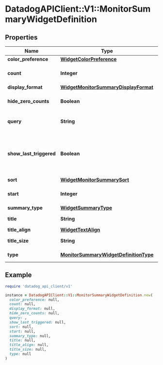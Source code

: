 # DatadogAPIClient::V1::MonitorSummaryWidgetDefinition

## Properties

| Name                    | Type                                                                            | Description                                                                  | Notes                                |
| ----------------------- | ------------------------------------------------------------------------------- | ---------------------------------------------------------------------------- | ------------------------------------ |
| **color_preference**    | [**WidgetColorPreference**](WidgetColorPreference.md)                           |                                                                              | [optional]                           |
| **count**               | **Integer**                                                                     | The number of monitors to display.                                           | [optional]                           |
| **display_format**      | [**WidgetMonitorSummaryDisplayFormat**](WidgetMonitorSummaryDisplayFormat.md)   |                                                                              | [optional]                           |
| **hide_zero_counts**    | **Boolean**                                                                     | Whether to show counts of 0 or not.                                          | [optional]                           |
| **query**               | **String**                                                                      | Query to filter the monitors with.                                           |                                      |
| **show_last_triggered** | **Boolean**                                                                     | Whether to show the time that has elapsed since the monitor/group triggered. | [optional]                           |
| **sort**                | [**WidgetMonitorSummarySort**](WidgetMonitorSummarySort.md)                     |                                                                              | [optional]                           |
| **start**               | **Integer**                                                                     | The start of the list. Typically 0.                                          | [optional]                           |
| **summary_type**        | [**WidgetSummaryType**](WidgetSummaryType.md)                                   |                                                                              | [optional]                           |
| **title**               | **String**                                                                      | Title of the widget.                                                         | [optional]                           |
| **title_align**         | [**WidgetTextAlign**](WidgetTextAlign.md)                                       |                                                                              | [optional]                           |
| **title_size**          | **String**                                                                      | Size of the title.                                                           | [optional]                           |
| **type**                | [**MonitorSummaryWidgetDefinitionType**](MonitorSummaryWidgetDefinitionType.md) |                                                                              | [default to &#39;manage_status&#39;] |

## Example

```ruby
require 'datadog_api_client/v1'

instance = DatadogAPIClient::V1::MonitorSummaryWidgetDefinition.new(
  color_preference: null,
  count: null,
  display_format: null,
  hide_zero_counts: null,
  query: ,
  show_last_triggered: null,
  sort: null,
  start: null,
  summary_type: null,
  title: null,
  title_align: null,
  title_size: null,
  type: null
)
```
